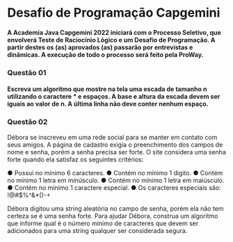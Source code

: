 # Desafio de Programação Capgemini

#### A Academia Java Capgemini 2022 iniciará com o Processo Seletivo, que envolverá Teste de Raciocínio Lógico e um Desafio de Programação. A partir destes os (as) aprovados (as) passarão por entrevistas e dinâmicas. A execução de todo o processo será feito pela ProWay.

### Questão 01
#### Escreva um algoritmo que mostre na tela uma escada de tamanho n utilizando o caractere * e espaços. A base e altura da escada devem ser iguais ao valor de n. A última linha não deve conter nenhum espaço.

### Questão 02
Débora se inscreveu em uma rede social para se manter em contato com seus amigos. A página de cadastro exigia o preenchimento dos campos de nome e senha, porém a senha precisa ser
forte. O site considera uma senha forte quando ela satisfaz os seguintes critérios: 

● Possui no mínimo 6 caracteres.
● Contém no mínimo 1 digito.
● Contém no mínimo 1 letra em minúsculo.
● Contém no mínimo 1 letra em maiúsculo.
● Contém no mínimo 1 caractere especial.
● Os caracteres especiais são: !@#$%^&*()-+

Débora digitou uma string aleatória no campo de senha, porém ela não tem certeza se é uma senha forte. Para ajudar Débora, construa um algoritmo que informe qual é o número mínimo de caracteres que devem ser adicionados para uma string qualquer ser considerada segura.
